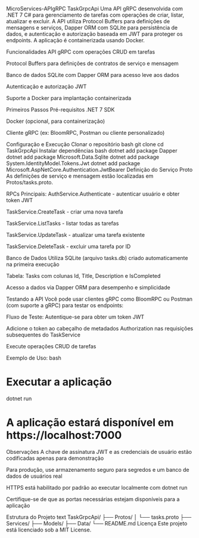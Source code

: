 MicroServices-APIgRPC
TaskGrpcApi
Uma API gRPC desenvolvida com .NET 7 C# para gerenciamento de tarefas com operações de criar, listar, atualizar e excluir. A API utiliza Protocol Buffers para definições de mensagens e serviços, Dapper ORM com SQLite para persistência de dados, e autenticação e autorização baseada em JWT para proteger os endpoints. A aplicação é containerizada usando Docker.

Funcionalidades
API gRPC com operações CRUD em tarefas

Protocol Buffers para definições de contratos de serviço e mensagem

Banco de dados SQLite com Dapper ORM para acesso leve aos dados

Autenticação e autorização JWT

Suporte a Docker para implantação containerizada

Primeiros Passos
Pré-requisitos
.NET 7 SDK

Docker (opcional, para containerização)

Cliente gRPC (ex: BloomRPC, Postman ou cliente personalizado)

Configuração e Execução
Clonar o repositório
bash
git clone <url-do-repositorio>
cd TaskGrpcApi
Instalar dependências
bash
dotnet add package Dapper
dotnet add package Microsoft.Data.Sqlite
dotnet add package System.IdentityModel.Tokens.Jwt
dotnet add package Microsoft.AspNetCore.Authentication.JwtBearer
Definição do Serviço Proto
As definições de serviço e mensagem estão localizadas em Protos/tasks.proto.

RPCs Principais:
AuthService.Authenticate - autenticar usuário e obter token JWT

TaskService.CreateTask - criar uma nova tarefa

TaskService.ListTasks - listar todas as tarefas

TaskService.UpdateTask - atualizar uma tarefa existente

TaskService.DeleteTask - excluir uma tarefa por ID

Banco de Dados
Utiliza SQLite (arquivo tasks.db) criado automaticamente na primeira execução

Tabela: Tasks com colunas Id, Title, Description e IsCompleted

Acesso a dados via Dapper ORM para desempenho e simplicidade

Testando a API
Você pode usar clientes gRPC como BloomRPC ou Postman (com suporte a gRPC) para testar os endpoints:

Fluxo de Teste:
Autentique-se para obter um token JWT

Adicione o token ao cabeçalho de metadados Authorization nas requisições subsequentes do TaskService

Execute operações CRUD de tarefas

Exemplo de Uso:
bash
# Executar a aplicação
dotnet run

# A aplicação estará disponível em https://localhost:7000
Observações
A chave de assinatura JWT e as credenciais de usuário estão codificadas apenas para demonstração

Para produção, use armazenamento seguro para segredos e um banco de dados de usuários real

HTTPS está habilitado por padrão ao executar localmente com dotnet run

Certifique-se de que as portas necessárias estejam disponíveis para a aplicação

Estrutura do Projeto
text
TaskGrpcApi/
├── Protos/
│   └── tasks.proto
├── Services/
├── Models/
├── Data/
└── README.md
Licença
Este projeto está licenciado sob a MIT License.
